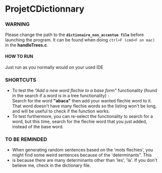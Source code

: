 # ProjetCDictionnary

### WARNING

Please change the path to the **`dictionaire_non_accentue file`** before launching the program. It can be found when doing `ctrl+F (cmd+F on mac)` in the **handleTrees.c**. 

#### HOW TO RUN

Just run as you normally would on your used IDE

### SHORTCUTS
* To test the _"Add a new word flechie to a base form"_ functionality (found in the search if a word is in a tree functionality) :\
Search for the word **"abaca"** then add your wanted flechie word to it. That word doesn't have many flechie words so the listing won't be long, and will be useful to check if the function works. 
* To test furthermore, you can re-select the functionality to search for a word, but this time, search for the flechie word that you just added, instead of the base word.

### TO BE REMINDED

* When generating random sentences based on the 'mots flechies', you might find some weird sentences because of the 'determinants". This
* is because there are many determinants other than 'les', 'la'. If you don't believe me, check in the dictionary file.